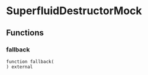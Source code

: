 # SuperfluidDestructorMock

## Functions

### fallback

```solidity
function fallback(
) external
```

